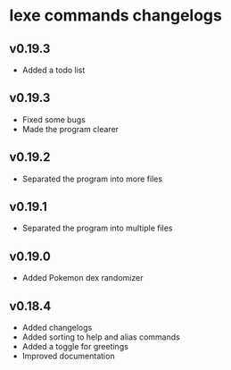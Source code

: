 # lexe commands changelogs

## v0.19.3

- Added a todo list

## v0.19.3

- Fixed some bugs
- Made the program clearer

## v0.19.2

- Separated the program into more files

## v0.19.1

- Separated the program into multiple files

## v0.19.0

- Added Pokemon dex randomizer

## v0.18.4

- Added changelogs
- Added sorting to help and alias commands
- Added a toggle for greetings
- Improved documentation